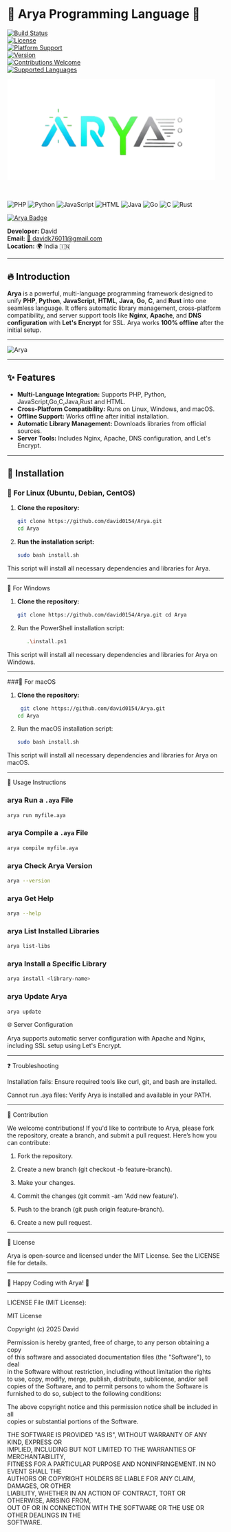 # 🌟 Arya Programming Language 🌟  

[![Build Status](https://img.shields.io/badge/build-passing-brightgreen)](https://github.com/david0154/Arya)  
[![License](https://img.shields.io/badge/license-MIT-blue)](https://github.com/david0154/Arya/blob/main/LICENSE)  
[![Platform Support](https://img.shields.io/badge/platform-Linux%20%7C%20Windows%20%7C%20macOS-yellowgreen)](https://github.com/david0154/Arya)  
[![Version](https://img.shields.io/badge/version-1.0.0-orange)](https://github.com/david0154/Arya)  
[![Contributions Welcome](https://img.shields.io/badge/contributions-welcome-brightgreen)](https://github.com/david0154/Arya/pulls)  
[![Supported Languages](https://img.shields.io/badge/languages-PHP%20%7C%20Python%20%7C%20JavaScript%20%7C%20HTML%20%7C%20Java%20%7C%20Go%20%7C%20C%20%7C%20Rust-yellow)](https://github.com/david0154/Arya)

![Arya Logo](Arya.png)  

<br> 

![PHP](https://img.shields.io/badge/PHP-777BB4?style=for-the-badge&logo=php&logoColor=white)
![Python](https://img.shields.io/badge/Python-3776AB?style=for-the-badge&logo=python&logoColor=white)
![JavaScript](https://img.shields.io/badge/JavaScript-F7DF1E?style=for-the-badge&logo=javascript&logoColor=black)
![HTML](https://img.shields.io/badge/HTML5-E34F26?style=for-the-badge&logo=html5&logoColor=white)
![Java](https://img.shields.io/badge/Java-ED8B00?style=for-the-badge&logo=java&logoColor=white)
![Go](https://img.shields.io/badge/Go-00ADD5?style=for-the-badge&logo=go&logoColor=white)
![C](https://img.shields.io/badge/C-00599C?style=for-the-badge&logo=c&logoColor=white)
![Rust](https://img.shields.io/badge/Rust-000000?style=for-the-badge&logo=rust&logoColor=white)

[![Arya Badge](https://img.shields.io/badge/Arya-Programming%20Language-blue?style=for-the-badge&logo=languageicon&logoColor=white)](https://github.com/david0154/Arya)

**Developer:** David  
**Email:** [📧 davidk76011@gmail.com](mailto:davidk76011@gmail.com)  
**Location:** 🌍 India 🇮🇳  

---

## 🔥 Introduction  

**Arya** is a powerful, multi-language programming framework designed to unify **PHP**, **Python**, **JavaScript**, **HTML**, **Java**, **Go**, **C**, and **Rust** into one seamless language. It offers automatic library management, cross-platform compatibility, and server support tools like **Nginx**, **Apache**, and **DNS configuration** with **Let's Encrypt** for SSL. Arya works **100% offline** after the initial setup.


---
![Arya](https://img.shields.io/badge/Arya-Programming%20Language-blue?style=for-the-badge&logo=https://raw.githubusercontent.com/david0154/Arya/main/Arya.png)

---

## ✨ Features  

- **Multi-Language Integration:** Supports PHP, Python, JavaScript,Go,C,Java,Rust and HTML.  
- **Cross-Platform Compatibility:** Runs on Linux, Windows, and macOS.  
- **Offline Support:** Works offline after initial installation.  
- **Automatic Library Management:** Downloads libraries from official sources.  
- **Server Tools:** Includes Nginx, Apache, DNS configuration, and Let's Encrypt.  

---

## 🚀 Installation  

### 📌 For Linux (Ubuntu, Debian, CentOS)  

1. **Clone the repository:**  
   ```bash
   git clone https://github.com/david0154/Arya.git
   cd Arya

2. **Run the installation script:**
      ```bash
   sudo bash install.sh


This script will install all necessary dependencies and libraries for Arya.




---

📌 For Windows

1. **Clone the repository:**
   ```bash
   git clone https://github.com/david0154/Arya.git cd Arya


2. Run the PowerShell installation script:
   ```bash
      .\install.ps1

This script will install all necessary dependencies and libraries for Arya on Windows.




---

###📌 For macOS

1. **Clone the repository:**
   ```bash
    git clone https://github.com/david0154/Arya.git
   cd Arya


2. Run the macOS installation script:
   ```bash
   sudo bash install.sh

This script will install all necessary dependencies and libraries for Arya on macOS.




---

🎯 Usage Instructions
  ### arya Run a `.aya` File  
```bash
arya run myfile.aya
```

### arya Compile a `.aya` File  
```bash
arya compile myfile.aya
```

### arya Check Arya Version  
```bash
arya --version
```

### arya Get Help  
```bash
arya --help
```

### arya List Installed Libraries  
```bash
arya list-libs
```

### arya Install a Specific Library  
```bash
arya install <library-name>
```

### arya Update Arya  
   ```bash
   arya update

  
```




🌐 Server Configuration

Arya supports automatic server configuration with Apache and Nginx, including SSL setup using Let's Encrypt.


---

❓ Troubleshooting

Installation fails: Ensure required tools like curl, git, and bash are installed.

Cannot run .aya files: Verify Arya is installed and available in your PATH.



---

🤝 Contribution

We welcome contributions! If you'd like to contribute to Arya, please fork the repository, create a branch, and submit a pull request.
Here’s how you can contribute:

1. Fork the repository.


2. Create a new branch (git checkout -b feature-branch).


3. Make your changes.


4. Commit the changes (git commit -am 'Add new feature').


5. Push to the branch (git push origin feature-branch).


6. Create a new pull request.




---

📄 License

Arya is open-source and licensed under the MIT License. See the LICENSE file for details.


---

🌟 Happy Coding with Arya! 🌟


---

LICENSE File (MIT License):

MIT License

Copyright (c) 2025 David

Permission is hereby granted, free of charge, to any person obtaining a copy  
of this software and associated documentation files (the "Software"), to deal  
in the Software without restriction, including without limitation the rights  
to use, copy, modify, merge, publish, distribute, sublicense, and/or sell  
copies of the Software, and to permit persons to whom the Software is  
furnished to do so, subject to the following conditions:

The above copyright notice and this permission notice shall be included in all  
copies or substantial portions of the Software.

THE SOFTWARE IS PROVIDED "AS IS", WITHOUT WARRANTY OF ANY KIND, EXPRESS OR  
IMPLIED, INCLUDING BUT NOT LIMITED TO THE WARRANTIES OF MERCHANTABILITY,  
FITNESS FOR A PARTICULAR PURPOSE AND NONINFRINGEMENT. IN NO EVENT SHALL THE  
AUTHORS OR COPYRIGHT HOLDERS BE LIABLE FOR ANY CLAIM, DAMAGES, OR OTHER  
LIABILITY, WHETHER IN AN ACTION OF CONTRACT, TORT OR OTHERWISE, ARISING FROM,  
OUT OF OR IN CONNECTION WITH THE SOFTWARE OR THE USE OR OTHER DEALINGS IN THE  
SOFTWARE.
